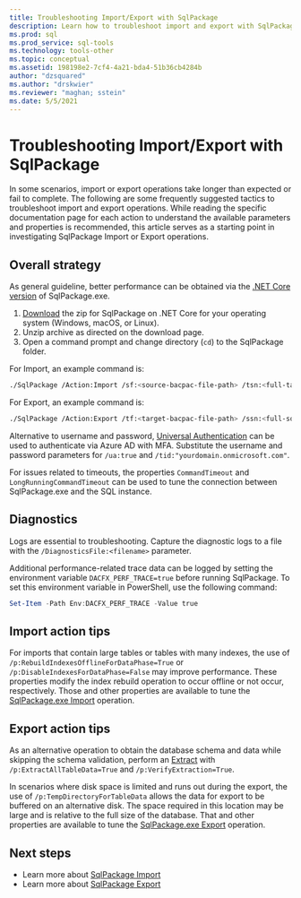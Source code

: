 ```yaml
---
title: Troubleshooting Import/Export with SqlPackage
description: Learn how to troubleshoot import and export with SqlPackage.exe.
ms.prod: sql
ms.prod_service: sql-tools
ms.technology: tools-other
ms.topic: conceptual
ms.assetid: 198198e2-7cf4-4a21-bda4-51b36cb4284b
author: "dzsquared"
ms.author: "drskwier"
ms.reviewer: "maghan; sstein"
ms.date: 5/5/2021
---
```


# Troubleshooting Import/Export with SqlPackage

In some scenarios, import or export operations take longer than expected or fail to complete.  The following are some frequently suggested tactics to troubleshoot import and export operations. While reading the specific documentation page for each action to understand the available parameters and properties is recommended, this article serves as a starting point in investigating SqlPackage Import or Export operations.

## Overall strategy
As general guideline, better performance can be obtained via the [.NET Core version](sqlpackage-download.md#get-sqlpackage-net-core-for-windows) of SqlPackage.exe.

1. [Download](sqlpackage-download.md#get-sqlpackage-net-core-for-windows) the zip for SqlPackage on .NET Core for your operating system (Windows, macOS, or Linux).
2. Unzip archive as directed on the download page.
3. Open a command prompt and change directory (`cd`) to the SqlPackage folder.

For Import, an example command is:
```bash
./SqlPackage /Action:Import /sf:<source-bacpac-file-path> /tsn:<full-target-server-name> /tdn:<a new or empty database> /tu:<target-server-username> /tp:<target-server-password> /df:<log-file>
```

For Export, an example command is:
```bash
./SqlPackage /Action:Export /tf:<target-bacpac-file-path> /ssn:<full-source-server-name> /sdn:<source-database-name> /su:<source-server-username> /sp:<source-server-password> /df:<log-file>
```

Alternative to username and password, [Universal Authentication](/azure/azure-sql/database/authentication-mfa-ssms-overview) can be used to authenticate via Azure AD with MFA.  Substitute the username and password parameters for `/ua:true` and `/tid:"yourdomain.onmicrosoft.com"`.

For issues related to timeouts, the properties `CommandTimeout` and `LongRunningCommandTimeout` can be used to tune the connection between SqlPackage.exe and the SQL instance.

## Diagnostics
Logs are essential to troubleshooting. Capture the diagnostic logs to a file with the `/DiagnosticsFile:<filename>` parameter.

Additional performance-related trace data can be logged by setting the environment variable `DACFX_PERF_TRACE=true` before running SqlPackage.  To set this environment variable in PowerShell, use the following command:
``` powershell
Set-Item -Path Env:DACFX_PERF_TRACE -Value true
```

## Import action tips
For imports that contain large tables or tables with many indexes, the use of `/p:RebuildIndexesOfflineForDataPhase=True` or `/p:DisableIndexesForDataPhase=False` may improve performance. These properties modify the index rebuild operation to occur offline or not occur, respectively. Those and other properties are available to tune the [SqlPackage.exe Import](sqlpackage-import.md) operation.

## Export action tips
As an alternative operation to obtain the database schema and data while skipping the schema validation, perform an [Extract](sqlpackage-extract.md) with `/p:ExtractAllTableData=True` and `/p:VerifyExtraction=True`.

In scenarios where disk space is limited and runs out during the export, the use of `/p:TempDirectoryForTableData` allows the data for export to be buffered on an alternative disk. The space required in this location may be large and is relative to the full size of the database. That and other properties are available to tune the [SqlPackage.exe Export](sqlpackage-export.md) operation.

## Next steps

- Learn more about [SqlPackage Import](sqlpackage-import.md)
- Learn more about [SqlPackage Export](sqlpackage-export.md)
